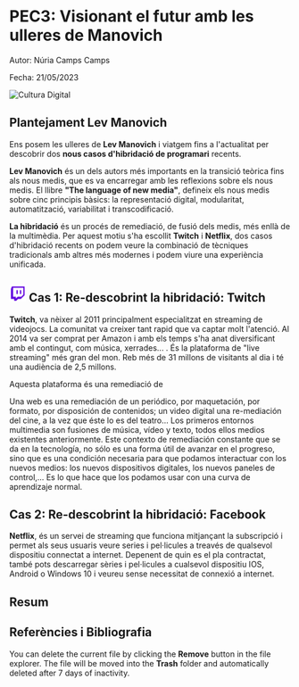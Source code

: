 # PEC3: Visionant el futur amb les ulleres de Manovich

Autor: Núria Camps Camps

Fecha: 21/05/2023

![Cultura Digital](https://tec.com.pe/wp-content/uploads/2022/05/maxresdefault-3.jpg) 



## Plantejament Lev Manovich

Ens posem les ulleres de **Lev Manovich** i viatgem fins a l'actualitat per descobrir dos **nous casos d'hibridació de programari** recents.

**Lev Manovich** és un dels autors més importants en la transició teòrica fins als nous medis, que es va encarregar amb les reflexions sobre els nous medis. El llibre **"The language of new media"**, defineix els nous medis sobre cinc principis bàsics: la representació digital, modularitat, automatització, variabilitat i transcodificació.

**La hibridació** és un procés de remediació, de fusió dels medis, més enllà de la multimèdia. Per aquest motiu s'ha escollit  **Twitch** i **Netflix**, dos casos d'hibridació recents on podem veure la combinació de tècniques tradicionals amb altres més modernes i podem viure una experiència unificada.


## <img src="./twitch.png" width="30" height="30"> Cas 1: Re-descobrint la hibridació: Twitch

**Twitch**, va nèixer al 2011 principalment especialitzat en streaming de videojocs. La comunitat va creixer tant rapid que va captar molt l'atenció. Al 2014 va ser comprat per Amazon i amb els temps s'ha anat diversificant amb el contingut, com música, xerrades... . És la plataforma de "live streaming" més gran del mon. Reb més de 31 millons de visitants al dia i té una audiència de 2,5 millons. 

Aquesta plataforma és una remediació de 

Una web es una remediación de un periódico, por maquetación, por formato, por disposición de contenidos; un video digital una re-mediación del cine, a la vez que éste lo es del teatro… Los primeros entornos multimedia son fusiones de música, vídeo y texto, todos ellos medios existentes anteriormente. Este contexto de remediación constante que se da en la tecnología, no sólo es una forma útil de avanzar en el progreso, sino que es una condición necesaria para que podamos interactuar con los nuevos medios: los nuevos dispositivos digitales, los nuevos paneles de control,… Es lo que hace que los podamos usar con una curva de aprendizaje normal.


## Cas 2: Re-descobrint la hibridació: Facebook

**Netflix**, és un servei de streaming que funciona mitjançant la subscripció i permet als seus usuaris veure series i pel·licules a treavés de qualsevol dispositiu connectat a internet. Depenent de quin es el pla contractat, també pots descarregar sèries i pel·licules a cualsevol dispositiu IOS, Android o Windows 10 i veureu sense necessitat de connexió a internet.

## Resum

## Referències i Bibliografia

You can delete the current file by clicking the **Remove** button in the file explorer. The file will be moved into the **Trash** folder and automatically deleted after 7 days of inactivity.
